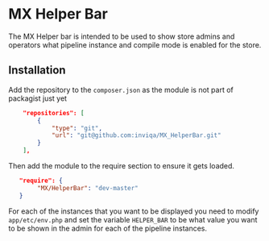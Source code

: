 # MX Helper Bar

The MX Helper bar is intended to be used to show store admins and operators what pipeline instance and compile mode is enabled for the store.

## Installation

Add the repository to the `composer.json` as the module is not part of packagist just yet

```json
    "repositories": [        
        {
            "type": "git",
            "url": "git@github.com:inviqa/MX_HelperBar.git"
        }
    ],    
```

Then add the module to the require section to ensure it gets loaded.

```json
   "require": {
        "MX/HelperBar": "dev-master"
   }
```

For each of the instances that you want to be displayed you need to modify `app/etc/env.php` and set the variable `HELPER_BAR` to be
what value you want to be shown in the admin for each of the pipeline instances.

